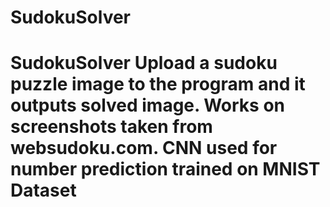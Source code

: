 # SudokuSolver
 # SudokuSolver Upload a sudoku puzzle image to the program and it outputs solved image. Works on screenshots taken from websudoku.com. CNN used for number prediction trained on MNIST Dataset

